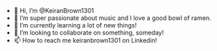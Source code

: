 - 👋 Hi, I’m @KeiranBrown1301
- 👀 I’m super passionate about music and I love a good bowl of ramen.
- 🌱 I’m currently learning a lot of new things!
- 💞️ I’m looking to collaborate on something, someday!
- 📫 How to reach me keiranbrown1301 on Linkedin!

<!---
KeiranBrown1301/KeiranBrown1301 is a ✨ special ✨ repository because its `README.md` (this file) appears on your GitHub profile.
You can click the Preview link to take a look at your changes.
--->
